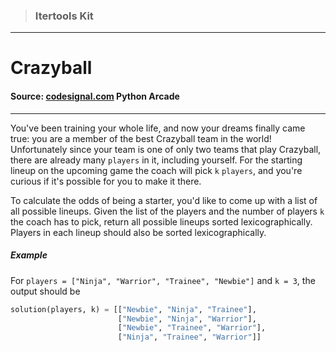 > ### Itertools Kit

---

# Crazyball

#### Source: [codesignal.com](https://codesignal.com/) Python Arcade

---

You've been training your whole life, and now your dreams finally came true: you are a member of the best Crazyball team in the world! Unfortunately since your team is one of only two teams that play Crazyball, there are already many `players` in it, including yourself. For the starting lineup on the upcoming game the coach will pick `k` `players`, and you're curious if it's possible for you to make it there.

To calculate the odds of being a starter, you'd like to come up with a list of all possible lineups. Given the list of the players and the number of players `k` the coach has to pick, return all possible lineups sorted lexicographically. Players in each lineup should also be sorted lexicographically.

##### Example

For `players = ["Ninja", "Warrior", "Trainee", "Newbie"]` and `k = 3`,
the output should be

```py
solution(players, k) = [["Newbie", "Ninja", "Trainee"],
                        ["Newbie", "Ninja", "Warrior"],
                        ["Newbie", "Trainee", "Warrior"],
                        ["Ninja", "Trainee", "Warrior"]]
```
